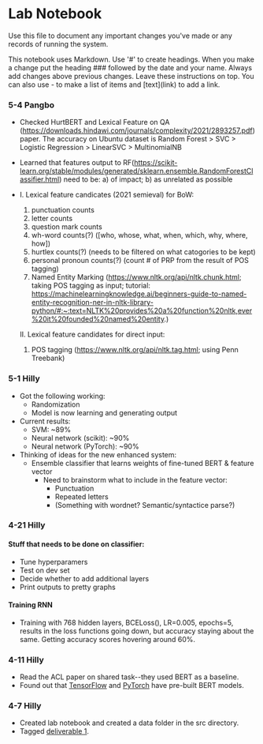 # Lab Notebook

Use this file to document any important changes you've made or any records of running the system.

This notebook uses Markdown. Use '#' to create headings. When you make a change put the heading ### followed by the date and your name. Always add changes above previous changes. Leave these instructions on top. You can also use - to make a list of items and \[text\](link) to add a link.

### 5-4 Pangbo
- Checked HurtBERT and Lexical Feature on QA (https://downloads.hindawi.com/journals/complexity/2021/2893257.pdf) paper. The accuracy on Ubuntu dataset is Random Forest > SVC > Logistic Regression > LinearSVC > MultinomialNB
- Learned that features output to RF(https://scikit-learn.org/stable/modules/generated/sklearn.ensemble.RandomForestClassifier.html) need to be: a) of impact; b) as unrelated as possible
- I. Lexical feature candicates (2021 semieval) for BoW:
    1. punctuation counts
    2. letter counts
    3. question mark counts
    4. wh-word counts(?) ([who, whose, what, when, which, why, where, how])
    5. hurtlex counts(?) (needs to be filtered on what catogories to be kept)
    6. personal pronoun counts(?) (count # of PRP from the result of POS tagging)
    7. Named Entity Marking (https://www.nltk.org/api/nltk.chunk.html; taking POS tagging as input; tutorial: https://machinelearningknowledge.ai/beginners-guide-to-named-entity-recognition-ner-in-nltk-library-python/#:~:text=NLTK%20provides%20a%20function%20nltk,ever%20it%20founded%20named%20entity.)
  
  II. Lexical feature candidates for direct input:
    1. POS tagging (https://www.nltk.org/api/nltk.tag.html; using Penn Treebank)

### 5-1 Hilly

- Got the following working:
  - Randomization
  - Model is now learning and generating output
- Current results:
  - SVM: ~89%
  - Neural network (scikit): ~90%
  - Neural network (PyTorch): ~90%
- Thinking of ideas for the new enhanced system:
  - Ensemble classifier that learns weights of fine-tuned BERT & feature vector
    - Need to brainstorm what to include in the feature vector:
      - Punctuation
      - Repeated letters
      - (Something with wordnet? Semantic/syntactice parse?)

### 4-21 Hilly

#### Stuff that needs to be done on classifier:
- Tune hyperparamers
- Test on dev set
- Decide whether to add additional layers
- Print outputs to pretty graphs

#### Training RNN 
- Training with 768 hidden layers, BCELoss(), LR=0.005, epochs=5, results in the loss functions going down, but accuracy staying about the same. Getting accuracy scores hovering around 60%.

### 4-11 Hilly
- Read the ACL paper on shared task--they used BERT as a baseline.
- Found out that [TensorFlow](https://www.tensorflow.org/text/tutorials/classify_text_with_bert) and [PyTorch](https://pytorch.org/hub/huggingface_pytorch-transformers/) have pre-built BERT models.

### 4-7 Hilly 

- Created lab notebook and created a data folder in the src directory.
- Tagged [deliverable 1](https://github.com/hasteinmetz/LING573-Project/releases/tag/D1).
